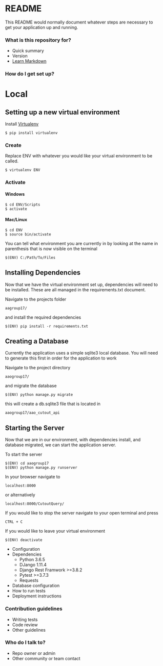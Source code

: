 # README #

This README would normally document whatever steps are necessary to get your application up and running.

### What is this repository for? ###

* Quick summary
* Version
* [Learn Markdown](https://bitbucket.org/tutorials/markdowndemo)

### How do I get set up? ###

# Local
## Setting up a new virtual environment
Install [Virtualenv](https://virtualenv.pypa.io/en/stable/)

    $ pip install virtualenv	

### Create
Replace ENV with whatever you would like your virtual environment to be called.

    $ virtualenv ENV
    
### Activate
#### Windows
    $ cd ENV/Scripts
    $ activate

#### Mac/Linux
    $ cd ENV
    $ source bin/activate

You can tell what environment you are currently in by looking at the name in parenthesis that is now visible on the terminal

    $(ENV) C:/Path/To/Files

## Installing Dependencies

Now that we have the virtual environment set up, dependencies will need to be installed. These are all managed in the requirements.txt document.

Navigate to the projects folder

    aagroup17/

and install the required dependencies

    $(ENV) pip install -r requirements.txt

## Creating a Database
Currently the application uses a simple sqlite3 local database. You will need to generate this first in order for the application to work

Navigate to the project directory

    aaogroup17/
and migrate the database

    $(ENV) python manage.py migrate

this will create a db.sqlite3 file that is located in

    aaogroup17/aao_cutout_api

## Starting the Server
Now that we are in our environment, with dependencies install, and database migrated, we can start the application server.

To start the server

    $(ENV) cd aaogroup17
    $(ENV) python manage.py runserver

In your browser navigate to

    localhost:8000

or alternatively

    localhost:8000/CutoutQuery/

If you would like to stop the server navigate to your open terminal and press

    CTRL + C

If you would like to leave your virtual environment

    $(ENV) deactivate


* Configuration
* Dependencies
	- Python 3.6.5
	- DJango 1.11.4
	- Django Rest Framwork >=3.8.2
	- Pytest >=3.7.3
	- Requests
* Database configuration
* How to run tests
* Deployment instructions

### Contribution guidelines ###

* Writing tests
* Code review
* Other guidelines

### Who do I talk to? ###

* Repo owner or admin
* Other community or team contact